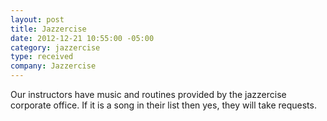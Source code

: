 ```yaml
---
layout: post
title: Jazzercise
date: 2012-12-21 10:55:00 -05:00
category: jazzercise
type: received
company: Jazzercise
---
```


Our instructors have music and routines provided by the jazzercise corporate office. If it is a song in their list then yes, they will take requests.
